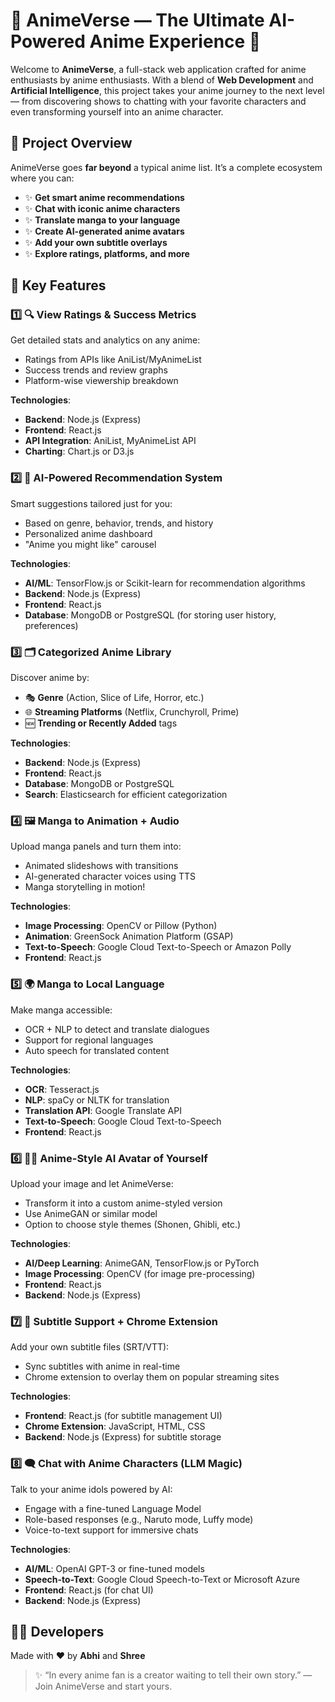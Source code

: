 # 🌟 **AnimeVerse** — The Ultimate AI-Powered Anime Experience 🎌

Welcome to **AnimeVerse**, a full-stack web application crafted for anime enthusiasts by anime enthusiasts. With a blend of **Web Development** and **Artificial Intelligence**, this project takes your anime journey to the next level — from discovering shows to chatting with your favorite characters and even transforming yourself into an anime character.


## 🎯 **Project Overview**

AnimeVerse goes **far beyond** a typical anime list. It’s a complete ecosystem where you can:

- ✨ **Get smart anime recommendations**
- ✨ **Chat with iconic anime characters**
- ✨ **Translate manga to your language**
- ✨ **Create AI-generated anime avatars**
- ✨ **Add your own subtitle overlays**
- ✨ **Explore ratings, platforms, and more**



## 🚀 **Key Features**

### 1️⃣ 🔍 **View Ratings & Success Metrics**

Get detailed stats and analytics on any anime:

- Ratings from APIs like AniList/MyAnimeList
- Success trends and review graphs
- Platform-wise viewership breakdown

**Technologies**:
- **Backend**: Node.js (Express)
- **Frontend**: React.js
- **API Integration**: AniList, MyAnimeList API
- **Charting**: Chart.js or D3.js



### 2️⃣ 🤖 **AI-Powered Recommendation System**

Smart suggestions tailored just for you:

- Based on genre, behavior, trends, and history
- Personalized anime dashboard
- "Anime you might like" carousel

**Technologies**:
- **AI/ML**: TensorFlow.js or Scikit-learn for recommendation algorithms
- **Backend**: Node.js (Express)
- **Frontend**: React.js
- **Database**: MongoDB or PostgreSQL (for storing user history, preferences)



### 3️⃣ 🗂 **Categorized Anime Library**

Discover anime by:

- 🎭 **Genre** (Action, Slice of Life, Horror, etc.)
- 🌐 **Streaming Platforms** (Netflix, Crunchyroll, Prime)
- 🆕 **Trending or Recently Added** tags

**Technologies**:
- **Backend**: Node.js (Express)
- **Frontend**: React.js
- **Database**: MongoDB or PostgreSQL
- **Search**: Elasticsearch for efficient categorization


### 4️⃣ 🖼 **Manga to Animation + Audio**

Upload manga panels and turn them into:

- Animated slideshows with transitions
- AI-generated character voices using TTS
- Manga storytelling in motion!

**Technologies**:
- **Image Processing**: OpenCV or Pillow (Python)
- **Animation**: GreenSock Animation Platform (GSAP)
- **Text-to-Speech**: Google Cloud Text-to-Speech or Amazon Polly
- **Frontend**: React.js



### 5️⃣ 🌍 **Manga to Local Language**

Make manga accessible:

- OCR + NLP to detect and translate dialogues
- Support for regional languages
- Auto speech for translated content

**Technologies**:
- **OCR**: Tesseract.js
- **NLP**: spaCy or NLTK for translation
- **Translation API**: Google Translate API
- **Text-to-Speech**: Google Cloud Text-to-Speech
- **Frontend**: React.js



### 6️⃣ 🧑‍🎨 **Anime-Style AI Avatar of Yourself**

Upload your image and let AnimeVerse:

- Transform it into a custom anime-styled version
- Use AnimeGAN or similar model
- Option to choose style themes (Shonen, Ghibli, etc.)

**Technologies**:
- **AI/Deep Learning**: AnimeGAN, TensorFlow.js or PyTorch
- **Image Processing**: OpenCV (for image pre-processing)
- **Frontend**: React.js
- **Backend**: Node.js (Express)


### 7️⃣ 📝 **Subtitle Support + Chrome Extension**

Add your own subtitle files (SRT/VTT):

- Sync subtitles with anime in real-time
- Chrome extension to overlay them on popular streaming sites

**Technologies**:
- **Frontend**: React.js (for subtitle management UI)
- **Chrome Extension**: JavaScript, HTML, CSS
- **Backend**: Node.js (Express) for subtitle storage



### 8️⃣ 🗨️ **Chat with Anime Characters (LLM Magic)**

Talk to your anime idols powered by AI:

- Engage with a fine-tuned Language Model
- Role-based responses (e.g., Naruto mode, Luffy mode)
- Voice-to-text support for immersive chats

**Technologies**:
- **AI/ML**: OpenAI GPT-3 or fine-tuned models
- **Speech-to-Text**: Google Cloud Speech-to-Text or Microsoft Azure
- **Frontend**: React.js (for chat UI)
- **Backend**: Node.js (Express)


## 🧑‍💻 **Developers**

Made with ❤️ by **Abhi** and **Shree**  


> ✨ “In every anime fan is a creator waiting to tell their own story.” — Join AnimeVerse and start yours.
